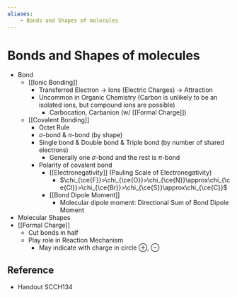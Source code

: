 ```yaml
---
aliases:
    - Bonds and Shapes of molecules
---
```


# Bonds and Shapes of molecules

- Bond
    - [[Ionic Bonding]]
        - Transferred Electron → Ions (Electric Charges) → Attraction
        - Uncommon in Organic Chemistry (Carbon is unlikely to be an isolated ions, but compound ions are possible)
            - Carbocation, Carbanion (w/ [[Formal Charge]])
    - [[Covalent Bonding]]
        - Octet Rule
        - $\sigma$-bond & $\pi$-bond (by shape)
        - Single bond & Double bond & Triple bond (by number of shared electrons)
            - Generally one $\sigma$-bond and the rest is $\pi$-bond
        - Polarity of covalent bond
            - [[Electronegativity]] (Pauling Scale of Electronegativity)
                - $\chi_{\ce{F}}>\chi_{\ce{O}}>\chi_{\ce{N}}\approx\chi_{\ce{Cl}}>\chi_{\ce{Br}}>\chi_{\ce{S}}\approx\chi_{\ce{C}}$
            - [[Bond Dipole Moment]]
                - Molecular dipole moment: Directional Sum of Bond Dipole Moment
- Molecular Shapes
- [[Formal Charge]]
    - Cut bonds in half
    - Play role in Reaction Mechanism
        - May indicate with charge in circle $\oplus$, $\ominus$

## Reference

- Handout SCCH134
